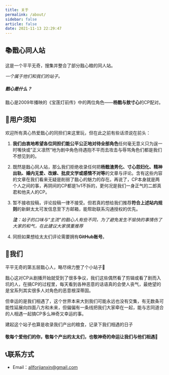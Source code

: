 ```yaml
---
title: 关于
permalink: /about/
sidebar: false
article: false
date: 2021-11-13 22:29:47
---
```


## 📚戬心同人站

这是一个平平无奇，搜集并整合了部分戬心粮的同人站。

*一个属于他们和我们的站子。*

##### 戬心是什么？

戬心是2009年播映的《宝莲灯前传》中的两位角色——**杨戬与敖寸心**的CP配对。

## 📜用户须知

欢迎所有真心热爱戬心的同担们来这里玩，但在此之前有些话须说在前头：

1. **我们由衷地希望各位同担们能公平公正地对待全部角色**任何毫无意义只为逞一时嘴快或”正义凛然“地为剧中角色待遇抱不平而去攻击与辱骂角色们都是我们不想见到的。

2. 既然是戬心同人站，那么我们拒绝收录任何把**杨戬渣男化、寸心怨妇化、精神出轨、婚内无爱、改嫁、批皮文学或感情不对等**的文章与评论。含有这些内容的文章在我们看来无疑是削弱了戬心的魅力的存在。再说了，CP本身就是两个人之间的事，再阴间的CP都是1v1不拆的，更何况是我们一身正气的二郎真君和他夫人的CP。

3. 暂不接收投稿，评论投稿一律不接受。但若真的想给我们推荐**符合上述站内规则**的新鲜太太可发信息至下方邮箱，能帮助联系沟通授权的优先。

   ***注**：站子的口味与“主流”的戬心人有些不同，为了避免发生不愉快的事情伤了大家的和气，在此建议大家慎重推荐*

4. 同担如果想给太太们评论需要拥有**GitHub账号**。

## 🍭我们

平平无奇的第五层戬心人，略尽绵力整了个小站子🚬

戬心这对CP从剧播开始就受到了很多争议，我们这些偶然看了剪辑或看了剧而入坑的人，在搞CP的过程里，每天看到各种恶意的话语真的会使人丧气，最绝望的是宝系列其实很多人对角色的恶意根深蒂固。

但幸运的是我们相遇了，这个世界本来大到我们可能永远也没有交集，有无数条可能性延展向四面八方和未来，但偏偏有一条线把我们大家牵在一起，能与志同道合的人相遇一起搞CP多么神奇又幸运的事。

建起这个站子也算是收录我们产出的粮食，记录下我们相遇的日子

#### 敬每个爱他们的你，敬每个产出的太太们，也敬神奇的命运让我们与他们相遇🍻

## 📞联系方式

- Email：[allforjianxin@gmail.com](mailto:allforjianxin@gmail.com)
